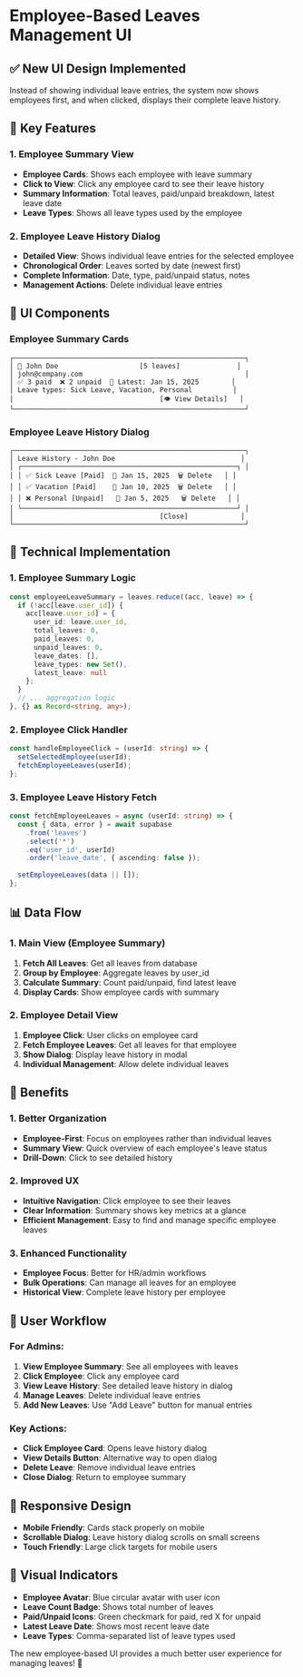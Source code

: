 # Employee-Based Leaves Management UI

## ✅ **New UI Design Implemented**

Instead of showing individual leave entries, the system now shows employees first, and when clicked, displays their complete leave history.

## 🎯 **Key Features**

### **1. Employee Summary View**
- **Employee Cards**: Shows each employee with leave summary
- **Click to View**: Click any employee card to see their leave history
- **Summary Information**: Total leaves, paid/unpaid breakdown, latest leave date
- **Leave Types**: Shows all leave types used by the employee

### **2. Employee Leave History Dialog**
- **Detailed View**: Shows individual leave entries for the selected employee
- **Chronological Order**: Leaves sorted by date (newest first)
- **Complete Information**: Date, type, paid/unpaid status, notes
- **Management Actions**: Delete individual leave entries

## 🎨 **UI Components**

### **Employee Summary Cards**
```
┌─────────────────────────────────────────────────────────┐
│ 👤 John Doe                    [5 leaves]              │
│ john@company.com                                        │
│ ✅ 3 paid  ❌ 2 unpaid  📅 Latest: Jan 15, 2025        │
│ Leave types: Sick Leave, Vacation, Personal          │
│                                    [👁️ View Details]   │
└─────────────────────────────────────────────────────────┘
```

### **Employee Leave History Dialog**
```
┌─────────────────────────────────────────────────────────┐
│ Leave History - John Doe                               │
│ ┌─────────────────────────────────────────────────────┐ │
│ │ ✅ Sick Leave [Paid]  📅 Jan 15, 2025  🗑️ Delete   │ │
│ │ ✅ Vacation [Paid]    📅 Jan 10, 2025  🗑️ Delete   │ │
│ │ ❌ Personal [Unpaid]   📅 Jan 5, 2025   🗑️ Delete   │ │
│ └─────────────────────────────────────────────────────┘ │
│                                    [Close]             │
└─────────────────────────────────────────────────────────┘
```

## 🔧 **Technical Implementation**

### **1. Employee Summary Logic**
```typescript
const employeeLeaveSummary = leaves.reduce((acc, leave) => {
  if (!acc[leave.user_id]) {
    acc[leave.user_id] = {
      user_id: leave.user_id,
      total_leaves: 0,
      paid_leaves: 0,
      unpaid_leaves: 0,
      leave_dates: [],
      leave_types: new Set(),
      latest_leave: null
    };
  }
  // ... aggregation logic
}, {} as Record<string, any>);
```

### **2. Employee Click Handler**
```typescript
const handleEmployeeClick = (userId: string) => {
  setSelectedEmployee(userId);
  fetchEmployeeLeaves(userId);
};
```

### **3. Employee Leave History Fetch**
```typescript
const fetchEmployeeLeaves = async (userId: string) => {
  const { data, error } = await supabase
    .from('leaves')
    .select('*')
    .eq('user_id', userId)
    .order('leave_date', { ascending: false });
  
  setEmployeeLeaves(data || []);
};
```

## 📊 **Data Flow**

### **1. Main View (Employee Summary)**
1. **Fetch All Leaves**: Get all leaves from database
2. **Group by Employee**: Aggregate leaves by user_id
3. **Calculate Summary**: Count paid/unpaid, find latest leave
4. **Display Cards**: Show employee cards with summary

### **2. Employee Detail View**
1. **Employee Click**: User clicks on employee card
2. **Fetch Employee Leaves**: Get all leaves for that employee
3. **Show Dialog**: Display leave history in modal
4. **Individual Management**: Allow delete individual leaves

## 🎯 **Benefits**

### **1. Better Organization**
- **Employee-First**: Focus on employees rather than individual leaves
- **Summary View**: Quick overview of each employee's leave status
- **Drill-Down**: Click to see detailed history

### **2. Improved UX**
- **Intuitive Navigation**: Click employee to see their leaves
- **Clear Information**: Summary shows key metrics at a glance
- **Efficient Management**: Easy to find and manage specific employee leaves

### **3. Enhanced Functionality**
- **Employee Focus**: Better for HR/admin workflows
- **Bulk Operations**: Can manage all leaves for an employee
- **Historical View**: Complete leave history per employee

## 🚀 **User Workflow**

### **For Admins:**
1. **View Employee Summary**: See all employees with leaves
2. **Click Employee**: Click any employee card
3. **View Leave History**: See detailed leave history in dialog
4. **Manage Leaves**: Delete individual leave entries
5. **Add New Leaves**: Use "Add Leave" button for manual entries

### **Key Actions:**
- **Click Employee Card**: Opens leave history dialog
- **View Details Button**: Alternative way to open dialog
- **Delete Leave**: Remove individual leave entries
- **Close Dialog**: Return to employee summary

## 📱 **Responsive Design**

- **Mobile Friendly**: Cards stack properly on mobile
- **Scrollable Dialog**: Leave history dialog scrolls on small screens
- **Touch Friendly**: Large click targets for mobile users

## 🎨 **Visual Indicators**

- **Employee Avatar**: Blue circular avatar with user icon
- **Leave Count Badge**: Shows total number of leaves
- **Paid/Unpaid Icons**: Green checkmark for paid, red X for unpaid
- **Latest Leave Date**: Shows most recent leave date
- **Leave Types**: Comma-separated list of leave types used

The new employee-based UI provides a much better user experience for managing leaves! 🎉

